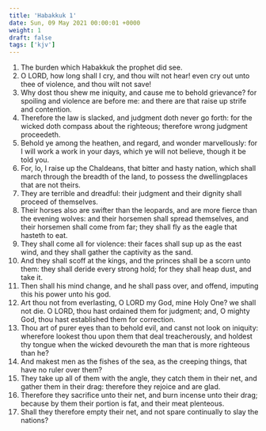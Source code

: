 ```yaml
---
title: 'Habakkuk 1'
date: Sun, 09 May 2021 00:00:01 +0000
weight: 1
draft: false
tags: ['kjv'] 
---
```


1. The burden which Habakkuk the prophet did see.
2. O LORD, how long shall I cry, and thou wilt not hear! even cry out unto thee of violence, and thou wilt not save!
3. Why dost thou shew me iniquity, and cause me to behold grievance? for spoiling and violence are before me: and there are that raise up strife and contention.
4. Therefore the law is slacked, and judgment doth never go forth: for the wicked doth compass about the righteous; therefore wrong judgment proceedeth.
5. Behold ye among the heathen, and regard, and wonder marvellously: for I will work a work in your days, which ye will not believe, though it be told you.
6. For, lo, I raise up the Chaldeans, that bitter and hasty nation, which shall march through the breadth of the land, to possess the dwellingplaces that are not theirs.
7. They are terrible and dreadful: their judgment and their dignity shall proceed of themselves.
8. Their horses also are swifter than the leopards, and are more fierce than the evening wolves: and their horsemen shall spread themselves, and their horsemen shall come from far; they shall fly as the eagle that hasteth to eat.
9. They shall come all for violence: their faces shall sup up as the east wind, and they shall gather the captivity as the sand.
10. And they shall scoff at the kings, and the princes shall be a scorn unto them: they shall deride every strong hold; for they shall heap dust, and take it.
11. Then shall his mind change, and he shall pass over, and offend, imputing this his power unto his god.
12. Art thou not from everlasting, O LORD my God, mine Holy One? we shall not die. O LORD, thou hast ordained them for judgment; and, O mighty God, thou hast established them for correction.
13. Thou art of purer eyes than to behold evil, and canst not look on iniquity: wherefore lookest thou upon them that deal treacherously, and holdest thy tongue when the wicked devoureth the man that is more righteous than he?
14. And makest men as the fishes of the sea, as the creeping things, that have no ruler over them?
15. They take up all of them with the angle, they catch them in their net, and gather them in their drag: therefore they rejoice and are glad.
16. Therefore they sacrifice unto their net, and burn incense unto their drag; because by them their portion is fat, and their meat plenteous.
17. Shall they therefore empty their net, and not spare continually to slay the nations?
